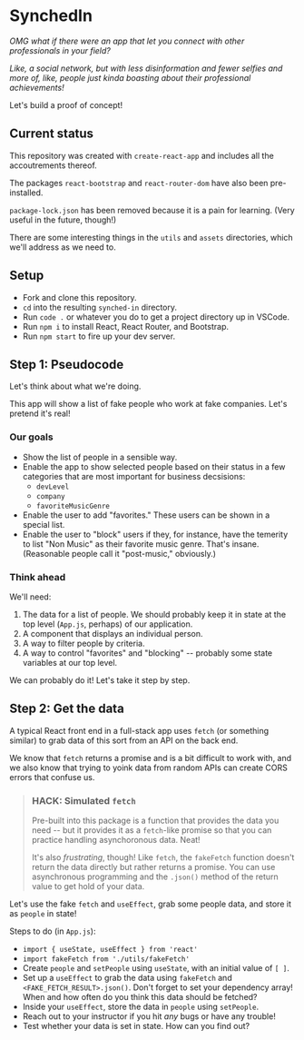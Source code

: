# SynchedIn

_OMG what if there were an app that let you connect with other professionals in your field?_

_Like, a social network, but with less disinformation and fewer selfies and more of, like, people just kinda boasting about their professional achievements!_

Let's build a proof of concept!

## Current status

This repository was created with `create-react-app` and includes all the accoutrements thereof.

The packages `react-bootstrap` and `react-router-dom` have also been pre-installed.

`package-lock.json` has been removed because it is a pain for learning. (Very useful in the future, though!)

There are some interesting things in the `utils` and `assets` directories, which we'll address as we need to.

## Setup

- Fork and clone this repository.
- `cd` into the resulting `synched-in` directory.
- Run `code .` or whatever you do to get a project directory up in VSCode.
- Run `npm i` to install React, React Router, and Bootstrap.
- Run `npm start` to fire up your dev server.

## Step 1: Pseudocode

Let's think about what we're doing.

This app will show a list of fake people who work at fake companies. Let's pretend it's real!

### Our goals
- Show the list of people in a sensible way.
- Enable the app to show selected people based on their status in a few categories that are most important for business decsisions:
    - `devLevel`
    - `company`
    - `favoriteMusicGenre`
- Enable the user to add "favorites." These users can be shown in a special list.
- Enable the user to "block" users if they, for instance, have the temerity to list "Non Music" as their favorite music genre. That's insane. (Reasonable people call it "post-music," obviously.)

### Think ahead

We'll need:
1. The data for a list of people. We should probably keep it in state at the top level (`App.js`, perhaps) of our application.
2. A component that displays an individual person.
3. A way to filter people by criteria.
4. A way to control "favorites" and "blocking" -- probably some state variables at our top level.

We can probably do it! Let's take it step by step.

## Step 2: Get the data

A typical React front end in a full-stack app uses `fetch` (or something similar) to grab data of this sort from an API on the back end.

We know that `fetch` returns a promise and is a bit difficult to work with, and we also know that trying to yoink data from random APIs can create CORS errors that confuse us.

>### HACK: Simulated `fetch`
>
>Pre-built into this package is a function that provides the data you need -- but it provides it as a `fetch`-like promise so that you can practice handling asynchoronous data. Neat!
>
>It's also _frustrating_, though! Like `fetch`, the `fakeFetch` function doesn't return the data directly but rather returns a promise. You can use asynchronous programming and the `.json()` method of the return value to get hold of your data.

Let's use the fake `fetch` and `useEffect`, grab some people data, and store it as `people` in state!

Steps to do (in `App.js`):
- `import { useState, useEffect } from 'react'`
- `import fakeFetch from './utils/fakeFetch'`
- Create `people` and `setPeople` using `useState`, with an initial value of `[ ]`.
- Set up a `useEffect` to grab the data using `fakeFetch` and `<FAKE_FETCH_RESULT>.json()`. Don't forget to set your dependency array! When and how often do you think this data should be fetched?
- Inside your `useEffect`, store the data in `people` using `setPeople`.
- Reach out to your instructor if you hit _any_ bugs or have any trouble!
- Test whether your data is set in state. How can you find out?


